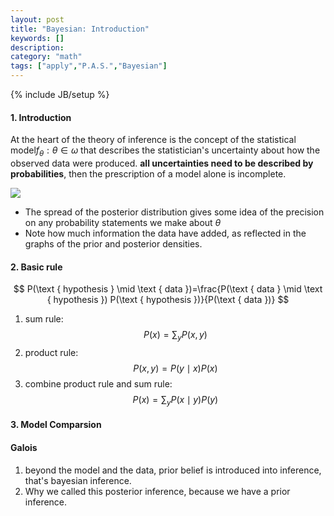 ```yaml
---
layout: post
title: "Bayesian: Introduction"
keywords: []
description: 
category: "math"
tags: ["apply","P.A.S.","Bayesian"]
---
```

{% include JB/setup %}

#### 1. Introduction
At the heart of the theory of inference is the concept of the statistical
model$f_{\theta}: \theta \in \omega$ that describes the statistician's
uncertainty about how the observed data were produced. 
**all
   uncertainties need to be described by probabilities**, then the prescription of
   a model alone is incomplete.

<img src="{{IMAGE_PATH}}/math-apply-probability-and-statistics-bayesian-inference.png" />

- The spread of the posterior distribution gives some idea of the precision on
  any probability statements we make about $\theta$
- Note how much information the data have added, as reflected in the graphs of
  the prior and posterior densities.



#### 2. Basic rule

$$
P(\text { hypothesis } \mid \text { data })=\frac{P(\text { data } \mid \text { hypothesis }) P(\text { hypothesis })}{P(\text { data })}
$$


1. sum rule: $$ P(x)=\sum_{y} P(x, y) $$
2. product rule: $$ P(x, y)=P(y \mid x) P(x) $$
4. combine product rule and sum rule: $$ P(x)=\sum_{y} P(x \mid y) P(y) $$


#### 3. Model Comparsion





#### Galois
1. beyond the model and the data, prior belief is introduced into inference,
   that's bayesian inference.
2. Why we called this posterior inference, because we have a prior inference.

